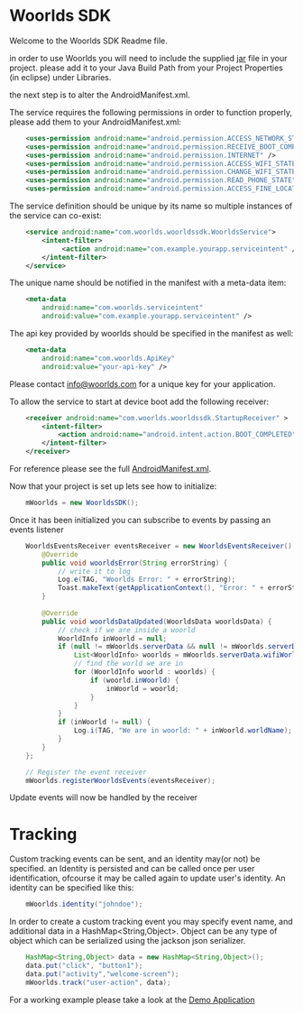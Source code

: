 Woorlds SDK
============

Welcome to the Woorlds SDK Readme file.

in order to use Woorlds you will need to include the supplied [jar](WoorldsDemo/libs/WoorldsSDK.jar) file in your project. please add it to your Java Build Path from your Project Properties (in eclipse) under Libraries.

the next step is to alter the AndroidManifest.xml.

The service requires the following permissions in order to function properly, please add them to your AndroidManifest.xml:
```xml
    <uses-permission android:name="android.permission.ACCESS_NETWORK_STATE" />
    <uses-permission android:name="android.permission.RECEIVE_BOOT_COMPLETED" />
    <uses-permission android:name="android.permission.INTERNET" />
    <uses-permission android:name="android.permission.ACCESS_WIFI_STATE" />
    <uses-permission android:name="android.permission.CHANGE_WIFI_STATE" />
    <uses-permission android:name="android.permission.READ_PHONE_STATE" />
    <uses-permission android:name="android.permission.ACCESS_FINE_LOCATION" />
```
The service definition should be unique by its name so multiple instances of the service can co-exist:

```xml
    <service android:name="com.woorlds.woorldssdk.WoorldsService">
        <intent-filter>
             <action android:name="com.example.yourapp.serviceintent" />
        </intent-filter>
    </service>
```

The unique name should be notified in the manifest with a meta-data item:
```xml
    <meta-data
        android:name="com.woorlds.serviceintent"
        android:value="com.example.yourapp.serviceintent" />
```

The api key provided by woorlds should be specified in the manifest as well:
```xml
    <meta-data
        android:name="com.woorlds.ApiKey"
        android:value="your-api-key" />
```

Please contact info@woorlds.com for a unique key for your application.

To allow the service to start at device boot add the following receiver:
```xml
    <receiver android:name="com.woorlds.woorldssdk.StartupReceiver" >
        <intent-filter>
            <action android:name="android.intent.action.BOOT_COMPLETED" />
        </intent-filter>
    </receiver>
```
For reference please see the full [AndroidManifest.xml](WoorldsDemo/AndroidManifest.xml).

Now that your project is set up lets see how to initialize:
```java
    mWoorlds = new WoorldsSDK();
```

Once it has been initialized you can subscribe to events by passing an events listener
```java
    WoorldsEventsReceiver eventsReceiver = new WoorldsEventsReceiver() {
        @Override
        public void woorldsError(String errorString) {
            // write it to log
            Log.e(TAG, "Woorlds Error: " + errorString);
            Toast.makeText(getApplicationContext(), "Error: " + errorString, Toast.LENGTH_SHORT).show();
        }
    
        @Override
        public void woorldsDataUpdated(WoorldsData woorldsData) {
            // check if we are inside a woorld
            WoorldInfo inWoorld = null;
            if (null != mWoorlds.serverData && null != mWoorlds.serverData.wifiWorlds) {
                List<WoorldInfo> woorlds = mWoorlds.serverData.wifiWorlds;
                // find the world we are in
                for (WoorldInfo woorld : woorlds) {
                    if (woorld.inWoorld) {
                        inWoorld = woorld;
                    }
                }
            }
            if (inWoorld != null) {
                Log.i(TAG, "We are in woorld: " + inWoorld.worldName);
            }
        }
    };

    // Register the event receiver
    mWoorlds.registerWoorldsEvents(eventsReceiver);
```

Update events will now be handled by the receiver

Tracking
========
Custom tracking events can be sent, and an identity may(or not) be specified. an Identity is persisted and can be called once per user identification, ofcourse it may be called again to update user's identity. An identity can be specified like this:

```java
    mWoorlds.identity("johndoe");
```

In order to create a custom tracking event you may specify event name, and additional data in a HashMap<String,Object>. Object can be any type of object which can be serialized using the jackson json serializer.
```java
    HashMap<String,Object> data = new HashMap<String,Object>();
    data.put("click", "button1");
    data.put("activity","welcome-screen");
    mWoorlds.track("user-action", data);
```
For a working example please take a look at the [Demo Application](WoorldsDemo/src/com/example/woorldsdemo/DemoActivity.java)
